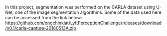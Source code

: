 In this project, segmentation was performed on the CARLA dataset using U-Net, 
one of the image segmentation algorithms. Some of the data used here can be accessed from the link below:  
https://github.com/ongchinkiat/LyftPerceptionChallenge/releases/download/v0.1/carla-capture-20180513A.zip
